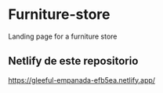 # Furniture-store

Landing page for a furniture store

## Netlify de este repositorio

https://gleeful-empanada-efb5ea.netlify.app/
